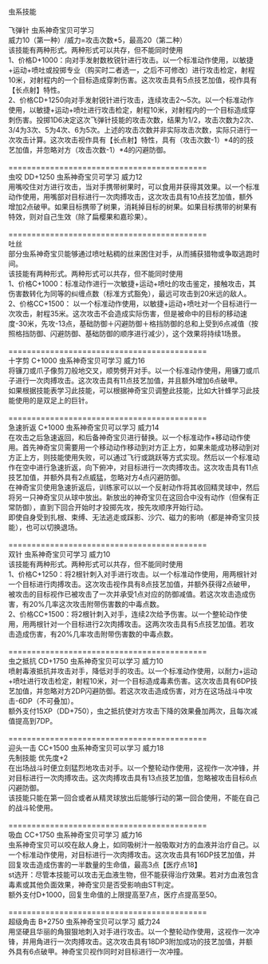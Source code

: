 <title>虫系技能</title>
<meta name="GENERATOR" content="WinCHM">
<meta http-equiv="Content-Type" content="text/html; charset=gb2312">
<br>虫系技能 
<br>
<br>飞弹针 虫系神奇宝贝可学习 
<br>威力10（第一种）/威力=攻击次数*5，最高20（第二种）
<br>该技能有两种形式。两种形式可以共存，但不能同时使用
<br>1、价格D+1000：向对手发射数枚锐针进行攻击。以一个标准动作使用，以敏捷+运动+喷吐或投掷专业（购买时二者选一，之后不可修改）进行攻击检定，射程10米，对射程内的一个目标造成穿刺伤害。这次攻击具有5点技艺加值，视作具有【长点射】特性。 
<br>2、价格CD+1250向对手发射锐针进行攻击，连续攻击2～5次。以一个标准动作使用，以敏捷+运动+喷吐进行攻击检定，射程10米，对射程内的一个目标造成穿刺伤害。投掷1D6决定这次飞弹针技能的攻击次数，结果为1/2，攻击次数为2次、3/4为3次、5为4次、6为5次。上述的攻击次数并非实际攻击次数，实际只进行一次攻击计算。这次攻击视作具有【长点射】特性，具有（攻击次数-1）*4的的技艺加值，并忽略对方（攻击次数-1）*4的闪避防御。
<br>
<br>=========================================== 
<br>虫咬 DD+1250 虫系神奇宝贝可学习 威力12
<br>用嘴咬住对方进行攻击，当对手携带树果时，可以食用并获得其效果。以一个标准动作使用，用嘴部对目标进行一次肉搏攻击，这次攻击具有10点技艺加值，额外增加2点破甲。如果目标携带了树果，消耗掉目标的树果。如果目标携带的树果有特效，则对自己生效（除了扁樱果和嘉珍果）。 
<br>
<br>=========================================== 
<br>吐丝 
<br>部分虫系神奇宝贝能够通过喷吐粘稠的丝来困住对手，从而捕获猎物或争取逃跑时间。
<br>该技能有两种形式。两种形式可以共存，但不能同时使用 
<br>1、价格C+1000：标准动作进行一次敏捷+运动+喷吐的攻击鉴定，接触攻击，其伤害数转化为同等的纠缠点数（标准方式豁免），最远可攻击到20米远的敌人。
<br>2、价格CC+1500： 以一个标准动作使用，以敏捷+运动+喷吐对一个目标进行一次攻击，射程35米。这次攻击不会造成实际伤害，但是被命中的目标的移动速度-30米，先攻-13点，基础防御＋闪避防御＋格挡防御的总和上受到6点减值（按照格挡防御、闪避防御、基础防御的顺序进行减少），这个效果将持续1场景。
<br>
<br>=========================================== 
<br>十字剪 C+1000 虫系神奇宝贝可学习 威力16
<br>将镰刀或爪子像剪刀般地交叉，顺势劈开对手。以一个标准动作使用，用镰刀或爪子进行一次肉搏攻击。这次攻击具有11点技艺加值，并且额外增加6点破甲。 
<br>如果根据技能表学习此技能，可以根据神奇宝贝调整此技能，比如大针蜂学习此技能使用的是双足上的巨针。 
<br>
<br>=========================================== 
<br>急速折返 C+1000 虫系神奇宝贝可以学习 威力14
<br>在攻击之后急速返回，和后备神奇宝贝进行替换。以一个标准动作+移动动作使用。首先神奇宝贝需要用一个移动动作移动到对方正上方，如果未能成功移动到对方正上方，则技能使用失败，可以通过飞行或跳跃等方式实现。然后以一个标准动作在空中进行急速折返，向下俯冲，对目标进行一次肉搏攻击。这次攻击具有11点技艺加值，并额外具有2点威猛，忽略对方4点闪避防御。 
<br>在神奇宝贝使用急速折返后，训练家可以以一个反射动作将其收回精灵球中，然后将另一只神奇宝贝从球中放出。新放出的神奇宝贝在这回合中没有动作（但保有正常防御），直到下回合开始时才投掷先攻，按先攻顺序开始行动。 
<br>即使自身受到扎根、束缚、无法逃走或踩影、沙穴、磁力的影响（都是神奇宝贝技能），也可以切换退场。 
<br>
<br>=========================================== 
<br>双针 虫系神奇宝贝可学习 威力10
<br>该技能有两种形式。两种形式可以共存，但不能同时使用 
<br>1、价格C+1250：将2根针刺入对手进行攻击。以一个标准动作使用，用两根针对一个目标进行肉搏攻击。这次攻击视作具有8点技艺加值，并额外获得2点破甲，被攻击的目标视作已被攻击了一次并承受1点对应的防御减值。若这次攻击造成伤害，有20%几率这次攻击附带伤害数的中毒点数。
<br>2、价格CC+1500：将2根针刺入对手，连续2次给予伤害。以一个整轮动作使用，用两根针对一个目标进行2次肉搏攻击。这两次攻击具有5点技艺加值。若攻击造成伤害，有20%几率攻击附带伤害数的中毒点数。
<br>
<br>=========================================== 
<br>虫之抵抗 CD+1750 虫系神奇宝贝可以学习 威力10
<br>喷射毒液抵抗并攻击对手，降低对手的攻击。以一个标准动作使用，以耐力+运动+喷吐进行攻击检定，射程10米，对一个目标造成毒素伤害。这次攻击具有6DP技艺加值，并忽略对方2DP闪避防御。若这次攻击造成伤害，对方在这场战斗中攻击-6DP（不可叠加）。 
<br>额外支付15XP（DD+750），虫之抵抗使对方攻击下降的效果叠加两次，且每次减值提高到7DP。 
<br>
<br>=========================================== 
<br>迎头一击 CC+1500 虫系神奇宝贝可以学习 威力18
<br>先制技能 优先度+2 
<br>在出场战斗时便立刻猛烈地攻击对手。以一个整轮动作使用，这视作一次冲锋，并对目标进行一次肉搏攻击。这次肉搏攻击具有13点技艺加值，忽略被攻击目标6点闪避防御。 
<br>该技能只能在第一回合或者从精灵球放出后能够行动的第一回合使用，不能在自己的战斗轮使用。 
<br>
<br>=========================================== 
<br>吸血 CC+1750 虫系神奇宝贝可学习 威力16
<br>虫系神奇宝贝可以咬在敌人身上，如同吸树汁一般吸取对方的血液并治疗自己。以一个标准动作使用，对目标进行一次肉搏攻击。这次攻击具有16DP技艺加值，并回复攻击造成伤害的一半数量的生命值，最高3点【医疗点18】 
<br>st选开：尽管本技能可以攻击无血液生物，但不能获得治疗效果。若对方血液包含毒素或其他负面效果，神奇宝贝是否受影响由ST判定。 
<br>额外支付D+1000，回复生命值的上限提高至7点，医疗点提高至50。
<br>
<br>=========================================== 
<br>超级角击 B+2750 虫系神奇宝贝可以学习 威力24
<br>用坚硬且华丽的角狠狠地刺入对手进行攻击。以一个整轮动作使用，这视作一次冲锋，并用角进行一次肉搏攻击。这次攻击具有18DP3附加成功的技艺加值，并额外具有6点破甲。神奇宝贝视作同时对目标进行一次冲撞。